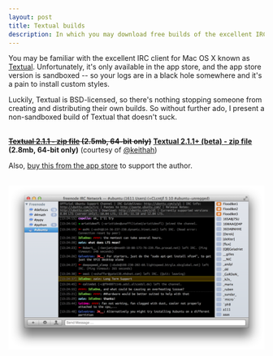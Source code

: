 ```yaml
---
layout: post
title: Textual builds
description: In which you may download free builds of the excellent IRC client, Textual.
---
```


You may be familiar with the excellent IRC client for Mac OS X known as <a href="http://www.codeux.com/textual/">Textual</a>. Unfortunately, it's only available in the app store, and the app store version is sandboxed -- so your logs are in a black hole somewhere and it's a pain to install custom styles.

Luckily, Textual is BSD-licensed, so there's nothing stopping someone from creating and distributing their own builds. So without further ado, I present a non-sandboxed build of Textual that doesn't suck.

<br>
<strike><b><a href="/assets/files/textual/Textual-2.1.1.zip">Textual 2.1.1 - zip file</a> (2.5mb, 64-bit only)</b></strike>
<b><a href="/assets/files/textual/Textual-2.1.1.zip">Textual 2.1.1+ (beta) - zip file</a> (2.8mb, 64-bit only)</b> (courtesy of <a href="http://twitter.com/keithah/">@keithah</a>)


Also, <a href="http://itunes.apple.com/us/app/textual-irc-client/id403012667?mt=12">buy this from the app store</a> to support the author.

<br>
<img src="/assets/images/textual_screenshot.png" width="700">

